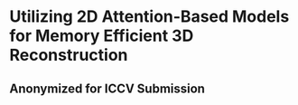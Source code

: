# Utilizing 2D Attention-Based Models for Memory Efficient 3D Reconstruction
## Anonymized for ICCV Submission